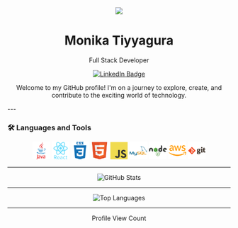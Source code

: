 <div align="center">
  <img src="https://media.giphy.com/media/kJV3yFjaVYtlP0CMOR/giphy.gif" width="100">
</div>
<h1 align="center">Monika Tiyyagura</h1>
<p align="center">
  Full Stack Developer
</p>
<div align="center">
  <a href="https://www.linkedin.com/in/monika-tiyyagura">
    <img src="https://img.shields.io/badge/LinkedIn-0077B5?style=for-the-badge&logo=linkedin&logoColor=white" alt="LinkedIn Badge">    
  </a>
</div>
<p align="center">
  Welcome to my GitHub profile! I'm on a journey to explore, create, and contribute to the exciting world of technology.
</p>
---

### :hammer_and_wrench: Languages and Tools

<p align="center">
  <img src="https://github.com/devicons/devicon/blob/master/icons/java/java-original-wordmark.svg" alt="Java" title="Java" width="40" height="40">
  <img src="https://github.com/devicons/devicon/blob/master/icons/react/react-original-wordmark.svg" alt="React" title="React" width="40" height="40">
  <img src="https://github.com/devicons/devicon/blob/master/icons/css3/css3-plain-wordmark.svg" alt="CSS" title="CSS3" width="40" height="40">
  <img src="https://github.com/devicons/devicon/blob/master/icons/html5/html5-original.svg" alt="HTML" title="HTML5" width="40" height="40">
  <img src="https://github.com/devicons/devicon/blob/master/icons/javascript/javascript-original.svg" alt="JavaScript" title="JavaScript" width="40" height="40">
  <img src="https://github.com/devicons/devicon/blob/master/icons/mysql/mysql-original-wordmark.svg" alt="MySQL" title="MySQL" width="40" height="40">
  <img src="https://github.com/devicons/devicon/blob/master/icons/nodejs/nodejs-original-wordmark.svg" alt="NodeJS" title="NodeJS" width="40" height="40">
  <img src="https://github.com/devicons/devicon/blob/master/icons/amazonwebservices/amazonwebservices-plain-wordmark.svg" alt="AWS" title="AWS" width="40" height="40">
  <img src="https://github.com/devicons/devicon/blob/master/icons/git/git-original-wordmark.svg" alt="Git" title="Git" width="40" height="40">
</p>

----

<div align="center">
  
  <img src="https://github-readme-stats.vercel.app/api?username=Monika-Tiyyagura&show_icons=true&theme=dark" alt="GitHub Stats">
</div>

---

<div align="center">
  <img src="https://github-readme-stats.vercel.app/api/top-langs/?username=Monika-Tiyyagura&layout=compact&theme=vision-friendly-dark" alt="Top Languages">
</div>

---

<p align="center">
Profile View Count
</p>
<div align="center">
  <h1>
    <img src="https://komarev.com/ghpvc/?username=Monika-Tiyyagura&color=FAC151&style=flat-square&color=blue" alt=""/>
  </h1>
</div>



